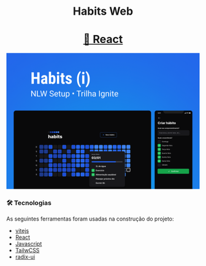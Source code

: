 <h1 align="center">Habits Web</h1>

<h1 align="center">
    <a href="https://pt-br.reactjs.org/">🔗 React</a>
</h1>

![](https://github.com/LivioAlvarenga/Nlw-Setup/raw/master/files/cover.png?raw=true)


### 🛠 Tecnologias

As seguintes ferramentas foram usadas na construção do projeto:

- [vitejs](https://vitejs.dev/)
- [React](https://pt-br.reactjs.org/)
- [Javascript](https://www.javascript.com/)
- [TailwCSS](https://tailwindcss.com/)
- [radix-ui](https://www.radix-ui.com/)
